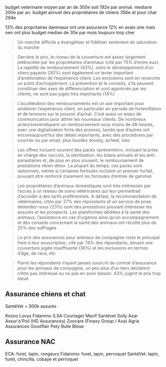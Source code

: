 budget veterinaire moyen par an de 300e soit 192e par animal. mediane 200e par an.
budget annuel des propriétaires de chiens 356e et pour chat 294e

13% des propritaires danimaux ont une assurance
12% en avais une mais nen ont plus
budget median de 30e par mois
toujours trop cher

> Un marché difficile a évangéliser et fidéliser
> sentiment de saturation du marche

> Derrière le prix, le niveau de la couverture est assez largement plébiscitée par les propriétaires d’animaux (cité par 75% d’entre eux). La rapidité de remboursement (43%), voire le développement d’un «tiers payant» (30%) sont également un levier important d’amélioration de l’expérience client. Les exclusions sont en revanche un point d’achoppement. La prévention et le conseils, s’ils peuvent constituer des axes de différenciation et sont appréciés par les clients, ne sont pas jugés très importants (14%)

> L’accélération des remboursements est un axe important pour améliorer l’expérience client, en particulier en période de forteinflation et de tensions sur le pouvoir d’achat. C’est aussi un enjeu de communication pour attirer les nouveaux clients. De nombreux acteursrevendiquent un remboursement sous moins de 48 heures, avec une digitalisation forte des process, tandis que d’autres ont encoreaujourd’hui des délais importants, avec des procédures par courrier ou par email, plus lourdes
drooky, acheel, luko

> Les offres incluent souvent des packs «prévention», incluant la prise en charge des vaccins, la stérilisation, les bilans annuels et les anti-parasitaires et, de plus en plus souvent, le remboursement de prestations «bien-être». La plupart du temps, ces packs sont optionnels, même si certaines formules incluent un premier forfait, pouvant être renforcé (rarement les formules d’entrée de gamme)

> Les propriétaires d’animaux domestiques sont très intéressés par l’accès à un réseau de soins vétérinaires qui leur permettrait d’accéder à des tarifs préférentiels. A défaut, la recommandation de vétérinaires, citée par 27% des répondants et un service de prise derendez-vous (23%) sont des prestations pouvant intéresser les assurés et les prospects. Les plateformes dédiées à la santé des animaux, l’assistance en cas d’urgence ainsi qu’un accompagnement et des conseils concernant la santé des animaux ont récolté plus de 25% des suffrages

> Le prix des assurances pour animaux de compagnie reste le principal frein à leur souscription, cité par 74% des répondants, devant une couverture jugée insuffisante (36%) et les exclusions en termes d’âge, de race, etc

> Parmi les répondants n’ayant jamais souscrit de contrat d’assurance pour les animaux de compagnie, un peu plus d’un tiers déclarent n’être pas intéressé ou ne pas en avoir besoin. 43% jugent le prix trop élevé


## Assurance chiens et chat

SantéVet = 300k assurés

Kozoo
Lovys
Fidanimo (LSA Courtage)
Macif
Santévet
Solly Azar
Assur'o'Poil (HD Assurances)
Zoocare (Finaxy Group / Axa)
Agria Assurances
Goodflair
Pety
Bulle Bleue

## Assurance NAC
ECA: furet, lapin, rongeurs
Fidanimo: furet, lapin, perroquet
SantéVet: lapin, furet, chincilla, cobaye et perroquet